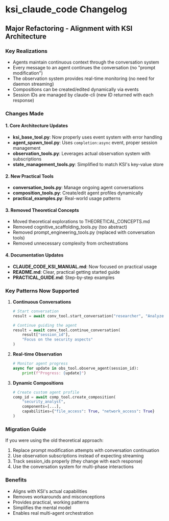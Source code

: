 # ksi_claude_code Changelog

## Major Refactoring - Alignment with KSI Architecture

### Key Realizations
- Agents maintain continuous context through the conversation system
- Every message to an agent continues the conversation (no "prompt modification")
- The observation system provides real-time monitoring (no need for daemon streaming)
- Compositions can be created/edited dynamically via events
- Session IDs are managed by claude-cli (new ID returned with each response)

### Changes Made

#### 1. Core Architecture Updates
- **ksi_base_tool.py**: Now properly uses event system with error handling
- **agent_spawn_tool.py**: Uses `completion:async` event, proper session management
- **observation_tools.py**: Leverages actual observation system with subscriptions
- **state_management_tools.py**: Simplified to match KSI's key-value store

#### 2. New Practical Tools
- **conversation_tools.py**: Manage ongoing agent conversations
- **composition_tools.py**: Create/edit agent profiles dynamically
- **practical_examples.py**: Real-world usage patterns

#### 3. Removed Theoretical Concepts
- Moved theoretical explorations to THEORETICAL_CONCEPTS.md
- Removed cognitive_scaffolding_tools.py (too abstract)
- Removed prompt_engineering_tools.py (replaced with conversation tools)
- Removed unnecessary complexity from orchestrations

#### 4. Documentation Updates
- **CLAUDE_CODE_KSI_MANUAL.md**: Now focused on practical usage
- **README.md**: Clear, practical getting started guide
- **PRACTICAL_GUIDE.md**: Step-by-step examples

### Key Patterns Now Supported

1. **Continuous Conversations**
   ```python
   # Start conversation
   result = await conv_tool.start_conversation("researcher", "Analyze this codebase")
   
   # Continue guiding the agent
   result = await conv_tool.continue_conversation(
       result["session_id"], 
       "Focus on the security aspects"
   )
   ```

2. **Real-time Observation**
   ```python
   # Monitor agent progress
   async for update in obs_tool.observe_agent(session_id):
       print(f"Progress: {update}")
   ```

3. **Dynamic Compositions**
   ```python
   # Create custom agent profile
   comp_id = await comp_tool.create_composition(
       "security_analyst",
       components=[...],
       capabilities={"file_access": True, "network_access": True}
   )
   ```

### Migration Guide

If you were using the old theoretical approach:
1. Replace prompt modification attempts with conversation continuation
2. Use observation subscriptions instead of expecting streaming
3. Track session_ids properly (they change with each response)
4. Use the conversation system for multi-phase interactions

### Benefits
- Aligns with KSI's actual capabilities
- Removes workarounds and misconceptions
- Provides practical, working patterns
- Simplifies the mental model
- Enables real multi-agent orchestration